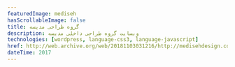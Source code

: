 ```yaml
---
featuredImage: mediseh
hasScrollableImage: false
title: گروه طراحی مدیسه
description: وبسایت گروه طراحی داخلی مدیسه
technologies: [wordpress, language-css3, language-javascript]
href: http://web.archive.org/web/20181103031216/http://medisehdesign.com/
dateTime: 2017
---
```

